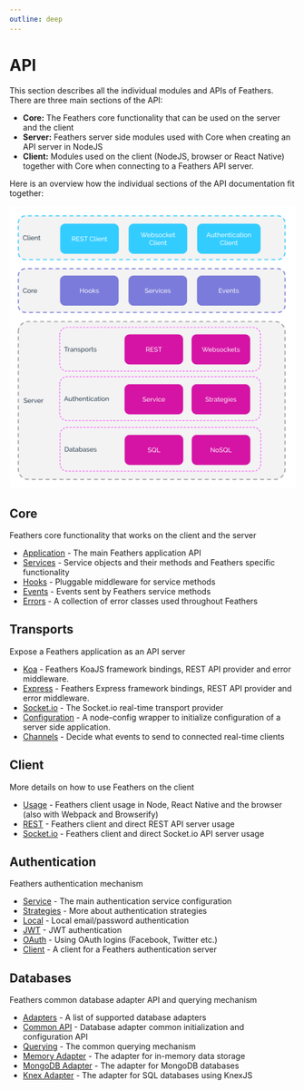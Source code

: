 ```yaml
---
outline: deep
---
```


# API

This section describes all the individual modules and APIs of Feathers. There are three main sections of the API:

- __Core:__ The Feathers core functionality that can be used on the server and the client
- __Server:__ Feathers server side modules used with Core when creating an API server in NodeJS
- __Client:__ Modules used on the client (NodeJS, browser or React Native) together with Core when connecting to a Feathers API server.

 Here is an overview how the individual sections of the API documentation fit together:

![Feathers Architecture overview](./assets/architecture-overview.svg)

## Core

Feathers core functionality that works on the client and the server

- [Application](application) - The main Feathers application API
- [Services](services) - Service objects and their methods and Feathers specific functionality
- [Hooks](hooks) - Pluggable middleware for service  methods
- [Events](events) - Events sent by Feathers service methods
- [Errors](errors) - A collection of error classes used throughout Feathers

## Transports

Expose a Feathers application as an API server

- [Koa](koa) - Feathers KoaJS framework bindings, REST API provider and error middleware.
- [Express](express) - Feathers Express framework bindings, REST API provider and error middleware.
- [Socket.io](socketio) - The Socket.io real-time transport provider
- [Configuration](configuration) - A node-config wrapper to initialize configuration of a server side application.
- [Channels](channels) - Decide what events to send to connected real-time clients

## Client

More details on how to use Feathers on the client

- [Usage](client) - Feathers client usage in Node, React Native and the browser (also with Webpack and Browserify)
- [REST](client/rest) - Feathers client and direct REST API server usage
- [Socket.io](client/socketio) - Feathers client and direct Socket.io API server usage

## Authentication

Feathers authentication mechanism

- [Service](authentication/service) - The main authentication service configuration
- [Strategies](authentication/strategy) - More about authentication strategies
- [Local](authentication/local) - Local email/password authentication
- [JWT](authentication/jwt) - JWT authentication
- [OAuth](authentication/oauth) - Using OAuth logins (Facebook, Twitter etc.)
- [Client](authentication/client) - A client for a Feathers authentication server

## Databases

Feathers common database adapter API and querying mechanism

- [Adapters](databases/adapters) - A list of supported database adapters
- [Common API](databases/common) - Database adapter common initialization and configuration API
- [Querying](databases/querying) - The common querying mechanism
- [Memory Adapter](databases/memory) - The adapter for in-memory data storage
- [MongoDB Adapter](databases/mongodb) - The adapter for MongoDB databases
- [Knex Adapter](databases/knex) - The adapter for SQL databases using KnexJS